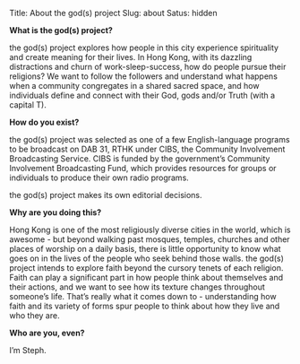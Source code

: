 Title: About the god(s) project
Slug: about
Satus: hidden

**What is the god(s) project?**

the god(s) project explores how people in this city experience spirituality and create meaning for their lives.  In Hong Kong, with its dazzling distractions and churn of work-sleep-success, how do people pursue their religions?  We want to follow the followers and understand what happens when a community congregates in a shared sacred space, and how individuals define and connect with their God, gods and/or Truth (with a capital T).

**How do you exist?**

the god(s) project was selected as one of a few English-language programs to be broadcast on DAB 31, RTHK under CIBS, the Community Involvement Broadcasting Service.  CIBS is funded by the government’s Community Involvement Broadcasting Fund, which provides resources for groups or individuals to produce their own radio programs.

the god(s) project makes its own editorial decisions.

**Why are you doing this?**

Hong Kong is one of the most religiously diverse cities in the world, which is awesome - but beyond walking past mosques, temples, churches and other places of worship on a daily basis, there is little opportunity to know what goes on in the lives of the people who seek behind those walls.  the god(s) project intends to explore faith beyond the cursory tenets of each religion.  Faith can play a significant part in how people think about themselves and their actions, and we want to see how its texture changes throughout someone’s life.  That’s really what it comes down to - understanding how faith and its variety of forms spur people to think about how they live and who they are.

**Who are you, even?**

I’m Steph.
